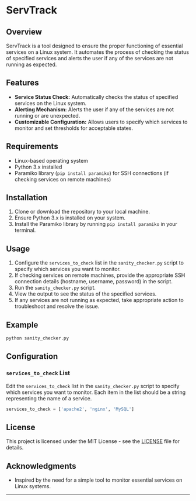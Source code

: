 # ServTrack

## Overview

ServTrack is a tool designed to ensure the proper functioning of essential services on a Linux system. It automates the process of checking the status of specified services and alerts the user if any of the services are not running as expected.

## Features

- **Service Status Check:** Automatically checks the status of specified services on the Linux system.
- **Alerting Mechanism:** Alerts the user if any of the services are not running or are unexpected.
- **Customizable Configuration:** Allows users to specify which services to monitor and set thresholds for acceptable states.

## Requirements

- Linux-based operating system
- Python 3.x installed
- Paramiko library (`pip install paramiko`) for SSH connections (if checking services on remote machines)

## Installation

1. Clone or download the repository to your local machine.
2. Ensure Python 3.x is installed on your system.
3. Install the Paramiko library by running `pip install paramiko` in your terminal.

## Usage

1. Configure the `services_to_check` list in the `sanity_checker.py` script to specify which services you want to monitor.
2. If checking services on remote machines, provide the appropriate SSH connection details (hostname, username, password) in the script.
3. Run the `sanity_checker.py` script.
4. View the output to see the status of the specified services.
5. If any services are not running as expected, take appropriate action to troubleshoot and resolve the issue.

## Example

```bash
python sanity_checker.py
```

## Configuration

### `services_to_check` List

Edit the `services_to_check` list in the `sanity_checker.py` script to specify which services you want to monitor. Each item in the list should be a string representing the name of a service.

```python
services_to_check = ['apache2', 'nginx', 'MySQL']
```

## License

This project is licensed under the MIT License - see the [LICENSE](LICENSE) file for details.

## Acknowledgments

- Inspired by the need for a simple tool to monitor essential services on Linux systems.

---

